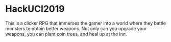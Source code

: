 # HackUCI2019

This is a clicker RPG that immerses the gamer into a world where they battle monsters to obtain better weapons.
Not only can you upgrade your weapons, you can plant coin trees, and heal up at the inn.
